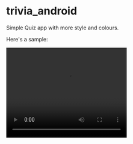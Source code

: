 # trivia_android

Simple Quiz app with more style and colours.

Here's a sample:

<video width="320" height="240" controls>
  <source src="trivia.webm" type="video/webm">
</video>
